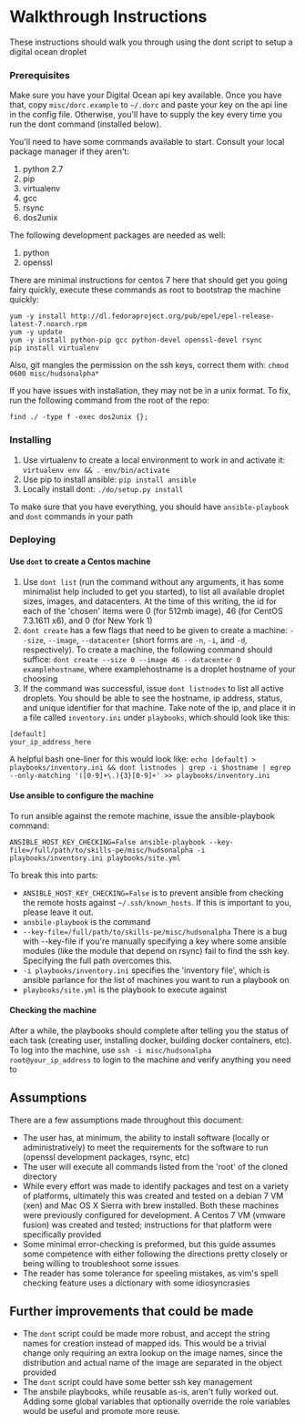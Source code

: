 # Walkthrough Instructions

These instructions should walk you through using the dont script to setup a digital ocean droplet

### Prerequisites

Make sure you have your Digital Ocean api key available. Once you have that, copy `misc/dorc.example` to `~/.dorc` and paste your key on the api line in the config file. Otherwise, you'll have to supply the key every time you run the dont command (installed below).


You'll need to have some commands available to start. Consult your local package manager if they aren't:

1. python 2.7
2. pip
3. virtualenv
4. gcc
5. rsync
6. dos2unix

The following development packages are needed as well:

1. python
2. openssl

There are minimal instructions for centos 7 here that should get you going fairy quickly, execute these commands as root to bootstrap the machine quickly:
```
yum -y install http://dl.fedoraproject.org/pub/epel/epel-release-latest-7.noarch.rpm
yum -y update
yum -y install python-pip gcc python-devel openssl-devel rsync
pip install virtualenv
```

Also, git mangles the permission on the ssh keys, correct them with: `chmod 0600 misc/hudsonalpha*`

If you have issues with installation, they may not be in a unix format. To fix, run the following command from the root of the repo:
```
find ./ -type f -exec dos2unix {};
```

### Installing

1. Use virtualenv to create a local environment to work in and activate it: `virtualenv env && . env/bin/activate`
2. Use pip to install ansible: `pip install ansible`
3. Locally install dont: `./do/setup.py install`

To make sure that you have everything, you should have `ansible-playbook` and `dont` commands in your path

### Deploying

#### Use `dont` to create a Centos machine

1. Use `dont list` (run the command without any arguments, it has some minimalist help included to get you started), to list all available droplet sizes, images, and datacenters. At the time of this writing, the id for each of the 'chosen' items were 0 (for 512mb image), 46 (for CentOS 7.3.1611 x6), and 0 (for New York 1)
2. `dont create` has a few flags that need to be given to create a machine: `--size`, `--image`, `--datacenter` (short forms are `-n`, `-i`, and `-d`, respectively). To create a machine, the following command should suffice: `dont create --size 0 --image 46 --datacenter 0 examplehostname`, where examplehostname is a droplet hostname of your choosing
3. If the command was successful, issue `dont listnodes` to list all active droplets. You should be able to see the hostname, ip address, status, and unique identifier for that machine. Take note of the ip, and place it in a file called `inventory.ini` under `playbooks`, which should look like this:
```
[default]
your_ip_address_here
```
A helpful bash one-liner for this would look like: `echo [default] > playbooks/inventory.ini && dont listnodes | grep -i $hostname | egrep --only-matching '([0-9]+\.){3}[0-9]+' >> playbooks/inventory.ini`
#### Use ansible to configure the machine

To run ansible against the remote machine, issue the ansible-playbook command:
```
ANSIBLE_HOST_KEY_CHECKING=False ansible-playbook --key-file=/full/path/to/skills-pe/misc/hudsonalpha -i playbooks/inventory.ini playbooks/site.yml
```
To break this into parts:

  * `ANSIBLE_HOST_KEY_CHECKING=False` is to prevent ansible from checking the remote hosts against `~/.ssh/known_hosts`. If this is important to you, please leave it out.
  * `ansbile-playbook` is the command
  * `--key-file=/full/path/to/skills-pe/misc/hudsonalpha` There is a bug with --key-file if you're manually specifying a key where some ansible modules (like the module that depend on rsync) fail to find the ssh key. Specifying the full path overcomes this.
  * `-i playbooks/inventory.ini` specifies the 'inventory file', which is ansible parlance for the list of machines you want to run a playbook on
  * `playbooks/site.yml` is the playbook to execute against

#### Checking the machine

After a while, the playbooks should complete after telling you the status of each task (creating user, installing docker, building docker containers, etc). To log into the machine, use `ssh -i misc/hudsonalpha root@your_ip_address` to login to the machine and verify anything you need to

## Assumptions

There are a few assumptions made throughout this document:
* The user has, at minimum, the ability to install software (locally or administratively) to meet the requirements for the software to run (openssl development packages, rsync, etc)
* The user will execute all commands listed from the 'root' of the cloned directory
* While every effort was made to identify packages and test on a variety of platforms, ultimately this was created and tested on a debian 7 VM (xen) and Mac OS X Sierra with brew installed. Both these machines were previously configured for development. A Centos 7 VM (vmware fusion) was created and tested; instructions for that platform were specifically provided
* Some minimal error-checking is preformed, but this guide assumes some competence with either following the directions pretty closely or being willing to troubleshoot some issues
* The reader has some tolerance for speeling mistakes, as vim's spell checking feature uses a dictionary with some idiosyncrasies

## Further improvements that could be made

* The `dont` script could be made more robust, and accept the string names for creation instead of mapped ids. This would be a trivial change only requiring an extra lookup on the image names, since the distribution and actual name of the image are separated in the object provided
* The `dont` script could have some better ssh key management
* The ansbile playbooks, while reusable as-is, aren't fully worked out. Adding some global variables that optionally override the role variables would be useful and promote more reuse.
